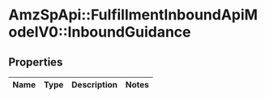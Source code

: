 # AmzSpApi::FulfillmentInboundApiModelV0::InboundGuidance

## Properties
Name | Type | Description | Notes
------------ | ------------- | ------------- | -------------

